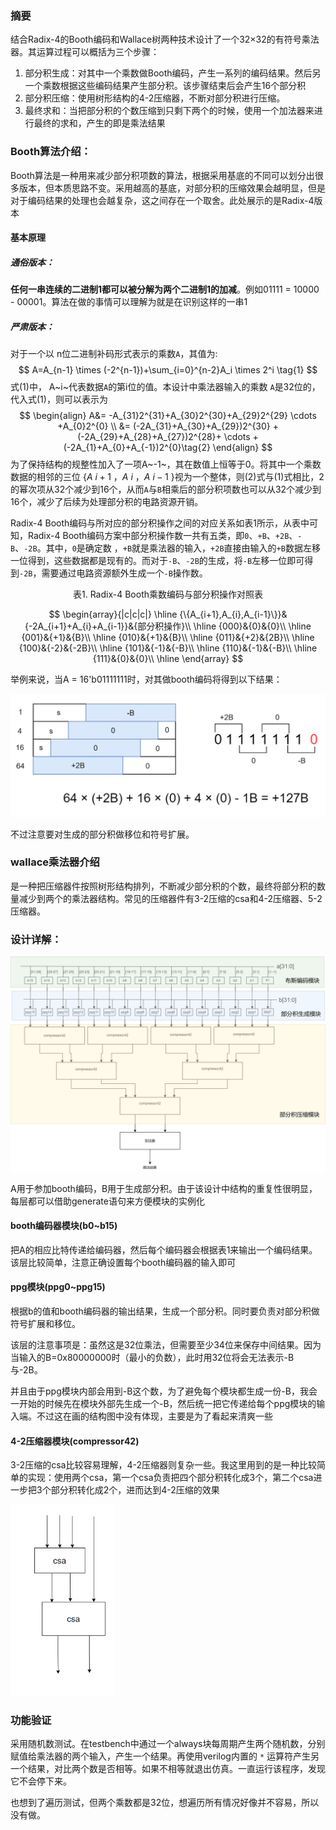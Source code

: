 ### 摘要

结合Radix-4的Booth编码和Wallace树两种技术设计了一个32×32的有符号乘法器。其运算过程可以概括为三个步骤：

1. 部分积生成：对其中一个乘数做Booth编码，产生一系列的编码结果。然后另一个乘数根据这些编码结果产生部分积。该步骤结束后会产生16个部分积
2. 部分积压缩：使用树形结构的4-2压缩器，不断对部分积进行压缩。
3. 最终求和：当把部分积的个数压缩到只剩下两个的时候，使用一个加法器来进行最终的求和，产生的即是乘法结果

### Booth算法介绍：

Booth算法是一种用来减少部分积项数的算法，根据采用基底的不同可以划分出很多版本，但本质思路不变。采用越高的基底，对部分积的压缩效果会越明显，但是对于编码结果的处理也会越复杂，这之间存在一个取舍。此处展示的是Radix-4版本

#### 基本原理

##### 通俗版本：

**任何一串连续的二进制1都可以被分解为两个二进制1的加减**。例如01111 = 10000 - 00001。算法在做的事情可以理解为就是在识别这样的一串1

##### 严肃版本：

对于一个以 n位二进制补码形式表示的乘数`A`，其值为:
$$
A=A_{n-1} \times (-2^{n-1})+\sum_{i=0}^{n-2}A_i \times 2^i \tag{1}
$$
式(1)中， A~i~代表数据`A`的第i位的值。本设计中乘法器输入的乘数 `A`是32位的，代入式(1)，则可以表示为
$$
\begin{align}
A&= -A_{31}2^{31}+A_{30}2^{30}+A_{29}2^{29} \cdots +A_{0}2^{0} \\
&= (-2A_{31}+A_{30}+A_{29})2^{30} + (-2A_{29}+A_{28}+A_{27})2^{28}+ \cdots + (-2A_{1}+A_{0}+A_{-1})2^{0}\tag{2}
\end{align}
$$
为了保持结构的规整性加入了一项A~-1~，其在数值上恒等于0。将其中一个乘数数据的相邻的三位 $\{A~i+1~，A~i~，A~i-1~ \}$视为一个整体，则(2)式与(1)式相比，2的幂次项从32个减少到16个，从而`A`与`B`相乘后的部分积项数也可以从32个减少到16个，减少了后续为处理部分积的电路资源开销。

Radix-4 Booth编码与所对应的部分积操作之间的对应关系如表1所示，从表中可知，Radix-4 Booth编码方案中部分积操作数一共有五类，即`0`、`+B`、`+2B`、`-B`、`-2B`。其中，`0`是确定数 ，`+B`就是乘法器的输入，`+2B`直接由输入的`+B`数据左移一位得到，这些数据都是现有的。而对于`-B`、`-2B`的生成，将`-B`左移一位即可得到`-2B`，需要通过电路资源额外生成一个`-B`操作数。

<center>表1. Radix-4 Booth乘数编码与部分积操作对照表</center>

$$
\begin{array}{|c|c|c|}
\hline
{\{A_{i+1},A_{i},A_{i-1}\}}&{-2A_{i+1}+A_{i}+A_{i-1}}&{部分积操作}\\
\hline
{000}&{0}&{0}\\
\hline
{001}&{+1}&{B}\\
\hline
{010}&{+1}&{B}\\
\hline
{011}&{+2}&{2B}\\
\hline
{100}&{-2}&{-2B}\\
\hline
{101}&{-1}&{-B}\\
\hline
{110}&{-1}&{-B}\\
\hline
{111}&{0}&{0}\\
\hline
\end{array}
$$

举例来说，当A = 16'b01111111时，对其做booth编码将得到以下结果：

![image-20240229005923476](images/booth_example.png)

不过注意要对生成的部分积做移位和符号扩展。

### wallace乘法器介绍

是一种把压缩器件按照树形结构排列，不断减少部分积的个数，最终将部分积的数量减少到两个的乘法器结构。常见的压缩器件有3-2压缩的csa和4-2压缩器、5-2压缩器。

### 设计详解：

![Untitled Diagram-Page-5.drawio](images/1.svg)

A用于参加booth编码，B用于生成部分积。由于该设计中结构的重复性很明显，每层都可以借助generate语句来方便模块的实例化

#### booth编码器模块(b0~b15)

把A的相应比特传递给编码器，然后每个编码器会根据表1来输出一个编码结果。该层比较简单，注意正确设置每个booth编码器的输入即可

#### ppg模块(ppg0~ppg15)

根据b的值和booth编码器的输出结果，生成一个部分积。同时要负责对部分积做符号扩展和移位。

该层的注意事项是：虽然这是32位乘法，但需要至少34位来保存中间结果。因为当输入的B=0x80000000时（最小的负数），此时用32位将会无法表示-B与-2B。

并且由于ppg模块内部会用到-B这个数，为了避免每个模块都生成一份-B，我会一开始的时候先在模块外部先生成一个-B，然后统一把它传递给每个ppg模块的输入端。不过这在画的结构图中没有体现，主要是为了看起来清爽一些

#### 4-2压缩器模块(compressor42)

3-2压缩的csa比较容易理解，4-2压缩器则复杂一些。我这里用到的是一种比较简单的实现：使用两个csa，第一个csa负责把四个部分积转化成3个，第二个csa进一步把3个部分积转化成2个，进而达到4-2压缩的效果

<img src="images/compressor42.png" alt="img" style="zoom:67%;" />

### 功能验证

采用随机数测试。在testbench中通过一个always块每周期产生两个随机数，分别赋值给乘法器的两个输入，产生一个结果。再使用verilog内置的 `*` 运算符产生另一个结果，对比两个数是否相等。如果不相等就退出仿真。一直运行该程序，发现它不会停下来。

也想到了遍历测试，但两个乘数都是32位，想遍历所有情况好像并不容易，所以没有做。